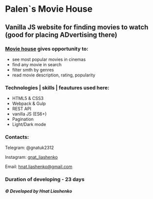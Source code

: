 # Palen`s Movie House
## Vanilla JS website for finding movies to watch (good for placing ADvertising there)
### [Movie house](https://gnatuk2312.github.io/Palens-MovieHouse/) gives opportunity to: 
* see most popular movies in cinemas
* find any movie in search
* filter smth by genres
* read movie description, rating, popularity 

### Technologies | skills | feautures used here:
* HTML5 & CSS3
* Webpack & Gulp
* REST API 
* vanilla JS (ES6+)
* Pagination
* Light/Dark mode

### Contacts:
Telegram: @gnatuk2312

Instagram: [gnat_liashenko](https://www.instagram.com/gnat_liashenko/)

Email: hnat.liashenko@gmail.com

### Duration of developing - 23 days
##### © Developed by Hnat Liashenko
